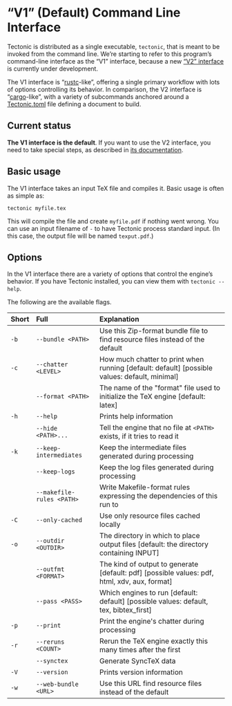 # “V1” (Default) Command Line Interface

Tectonic is distributed as a single executable, `tectonic`, that is meant to be
invoked from the command line. We’re starting to refer to this program’s
command-line interface as the “V1” interface, because a new [“V2”
interface](./v2cli.md) is currently under development.

The V1 interface is “[rustc]-like”, offering a single primary workflow with lots
of options controlling its behavior. In comparison, the V2 interface is
“[cargo]-like”, with a variety of subcommands anchored around a [Tectonic.toml]
file defining a document to build.

[cargo]: https://doc.rust-lang.org/cargo/
[Tectonic.toml]: ./tectonic-toml.md
[rustc]: https://doc.rust-lang.org/rustc/command-line-arguments.html


## Current status

**The V1 interface is the default**. If you want to use the V2 interface, you
need to take special steps, as described in [its documentation](./v2cli.md).


## Basic usage

The V1 interface takes an input TeX file and compiles it. Basic usage is often
as simple as:

```
tectonic myfile.tex
```

This will compile the file and create `myfile.pdf` if nothing went wrong. You
can use an input filename of `-` to have Tectonic process standard input. (In
this case, the output file will be named `texput.pdf`.)


## Options

In the V1 interface there are a variety of options that control the engine’s
behavior. If you have Tectonic installed, you can view them with `tectonic
--help`.

The following are the available flags.

| Short | Full                      | Explanation                                                                                    |
|:------|:--------------------------|:-----------------------------------------------------------------------------------------------|
| `-b`  | `--bundle <PATH>`         | Use this Zip-format bundle file to find resource files instead of the default                  |
| `-c`  | `--chatter <LEVEL>`       | How much chatter to print when running [default: default]  [possible values: default, minimal] |
|       | `--format <PATH>`         | The name of the "format" file used to initialize the TeX engine [default: latex]               |
| `-h`  | `--help`                  | Prints help information                                                                        |
|       | `--hide <PATH>...`        | Tell the engine that no file at `<PATH>` exists, if it tries to read it                          |
| `-k`  | `--keep-intermediates`    | Keep the intermediate files generated during processing                                        |
|       | `--keep-logs`             | Keep the log files generated during processing                                                |
|       | `--makefile-rules <PATH>` | Write Makefile-format rules expressing the dependencies of this run to <PATH>                  |
| `-C`  | `--only-cached`           | Use only resource files cached locally                                                         |
| `-o`  | `--outdir <OUTDIR>`       | The directory in which to place output files [default: the directory containing INPUT]         |
|       | `--outfmt <FORMAT>`       | The kind of output to generate [default: pdf]  [possible values: pdf, html, xdv, aux, format]  |
|       | `--pass <PASS>`           | Which engines to run [default: default]  [possible values: default, tex, bibtex_first]         |
| `-p`  | `--print`                 | Print the engine's chatter during processing                                                   |
| `-r`  | `--reruns <COUNT>`        | Rerun the TeX engine exactly this many times after the first                                   |
|       | `--synctex`               | Generate SyncTeX data                                                                          |
| `-V`  | `--version`               | Prints version information                                                                     |
| `-w`  | `--web-bundle <URL>`      | Use this URL find resource files instead of the default                                        |
